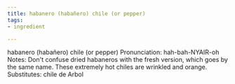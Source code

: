```yaml
---
title: habanero (habañero) chile (or pepper)
tags:
- ingredient

---
```

habanero (habañero) chile (or pepper) Pronunciation: hah-bah-NYAIR-oh Notes: Don't confuse dried habaneros with the fresh version, which goes by the same name. These extremely hot chiles are wrinkled and orange. Substitutes: chile de Arbol
